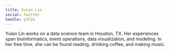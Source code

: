 ```yaml
---
title: Yulan Lin
social: twitter
handle: y3l2n
---
```


Yulan Lin works on a data science team in Houston, TX. Her experiences span bioinformatics, event operations, data visualization, and modeling. In her free time, she can be found reading, drinking coffee, and making music.
